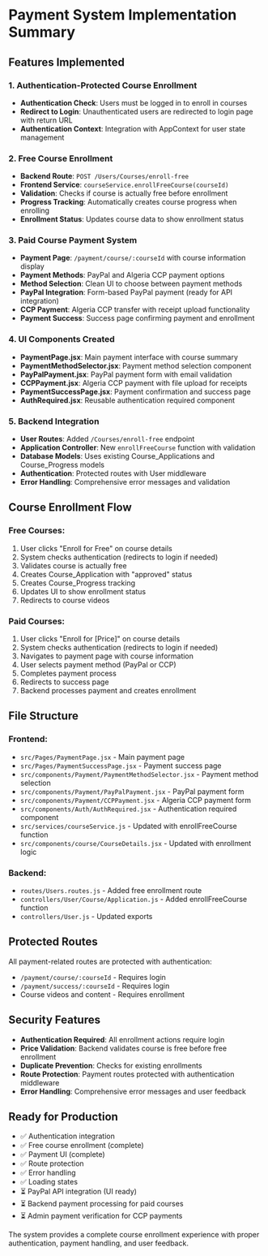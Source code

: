 # Payment System Implementation Summary

## Features Implemented

### 1. Authentication-Protected Course Enrollment

-   **Authentication Check**: Users must be logged in to enroll in courses
-   **Redirect to Login**: Unauthenticated users are redirected to login page with return URL
-   **Authentication Context**: Integration with AppContext for user state management

### 2. Free Course Enrollment

-   **Backend Route**: `POST /Users/Courses/enroll-free`
-   **Frontend Service**: `courseService.enrollFreeCourse(courseId)`
-   **Validation**: Checks if course is actually free before enrollment
-   **Progress Tracking**: Automatically creates course progress when enrolling
-   **Enrollment Status**: Updates course data to show enrollment status

### 3. Paid Course Payment System

-   **Payment Page**: `/payment/course/:courseId` with course information display
-   **Payment Methods**: PayPal and Algeria CCP payment options
-   **Method Selection**: Clean UI to choose between payment methods
-   **PayPal Integration**: Form-based PayPal payment (ready for API integration)
-   **CCP Payment**: Algeria CCP transfer with receipt upload functionality
-   **Payment Success**: Success page confirming payment and enrollment

### 4. UI Components Created

-   **PaymentPage.jsx**: Main payment interface with course summary
-   **PaymentMethodSelector.jsx**: Payment method selection component
-   **PayPalPayment.jsx**: PayPal payment form with email validation
-   **CCPPayment.jsx**: Algeria CCP payment with file upload for receipts
-   **PaymentSuccessPage.jsx**: Payment confirmation and success page
-   **AuthRequired.jsx**: Reusable authentication required component

### 5. Backend Integration

-   **User Routes**: Added `/Courses/enroll-free` endpoint
-   **Application Controller**: New `enrollFreeCourse` function with validation
-   **Database Models**: Uses existing Course_Applications and Course_Progress models
-   **Authentication**: Protected routes with User middleware
-   **Error Handling**: Comprehensive error messages and validation

## Course Enrollment Flow

### Free Courses:

1. User clicks "Enroll for Free" on course details
2. System checks authentication (redirects to login if needed)
3. Validates course is actually free
4. Creates Course_Application with "approved" status
5. Creates Course_Progress tracking
6. Updates UI to show enrollment status
7. Redirects to course videos

### Paid Courses:

1. User clicks "Enroll for [Price]" on course details
2. System checks authentication (redirects to login if needed)
3. Navigates to payment page with course information
4. User selects payment method (PayPal or CCP)
5. Completes payment process
6. Redirects to success page
7. Backend processes payment and creates enrollment

## File Structure

### Frontend:

-   `src/Pages/PaymentPage.jsx` - Main payment page
-   `src/Pages/PaymentSuccessPage.jsx` - Payment success page
-   `src/components/Payment/PaymentMethodSelector.jsx` - Payment method selection
-   `src/components/Payment/PayPalPayment.jsx` - PayPal payment form
-   `src/components/Payment/CCPPayment.jsx` - Algeria CCP payment form
-   `src/components/Auth/AuthRequired.jsx` - Authentication required component
-   `src/services/courseService.js` - Updated with enrollFreeCourse function
-   `src/components/course/CourseDetails.jsx` - Updated with enrollment logic

### Backend:

-   `routes/Users.routes.js` - Added free enrollment route
-   `controllers/User/Course/Application.js` - Added enrollFreeCourse function
-   `controllers/User.js` - Updated exports

## Protected Routes

All payment-related routes are protected with authentication:

-   `/payment/course/:courseId` - Requires login
-   `/payment/success/:courseId` - Requires login
-   Course videos and content - Requires enrollment

## Security Features

-   **Authentication Required**: All enrollment actions require login
-   **Price Validation**: Backend validates course is free before free enrollment
-   **Duplicate Prevention**: Checks for existing enrollments
-   **Route Protection**: Payment routes protected with authentication middleware
-   **Error Handling**: Comprehensive error messages and user feedback

## Ready for Production

-   ✅ Authentication integration
-   ✅ Free course enrollment (complete)
-   ✅ Payment UI (complete)
-   ✅ Route protection
-   ✅ Error handling
-   ✅ Loading states
-   ⏳ PayPal API integration (UI ready)
-   ⏳ Backend payment processing for paid courses
-   ⏳ Admin payment verification for CCP payments

The system provides a complete course enrollment experience with proper authentication, payment handling, and user feedback.
